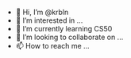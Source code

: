 - 👋 Hi, I’m @krbln
- 👀 I’m interested in ...
- 🌱 I’m currently learning CS50
- 💞️ I’m looking to collaborate on ...
- 📫 How to reach me ...

<!---
krbln/krbln is a ✨ special ✨ repository because its `README.md` (this file) appears on your GitHub profile.
You can click the Preview link to take a look at your changes.
--->
